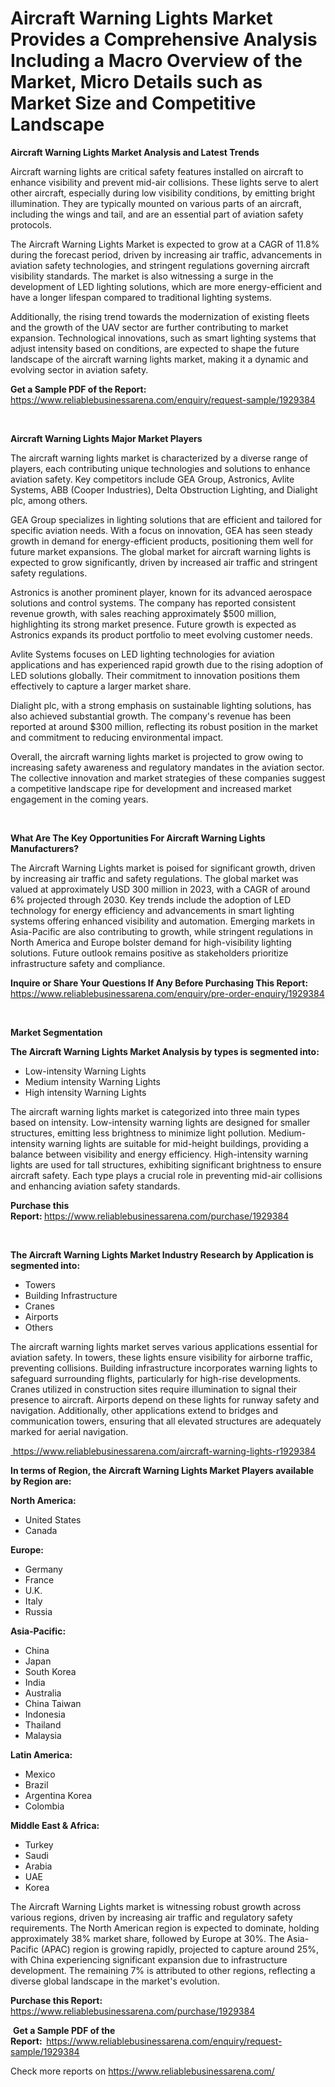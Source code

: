 <p><h1>Aircraft Warning Lights Market Provides a Comprehensive Analysis Including a Macro Overview of the Market, Micro Details such as Market Size and Competitive Landscape</h1></p><p><strong>Aircraft Warning Lights Market Analysis and Latest Trends</strong></p>
<p><p>Aircraft warning lights are critical safety features installed on aircraft to enhance visibility and prevent mid-air collisions. These lights serve to alert other aircraft, especially during low visibility conditions, by emitting bright illumination. They are typically mounted on various parts of an aircraft, including the wings and tail, and are an essential part of aviation safety protocols.</p><p>The Aircraft Warning Lights Market is expected to grow at a CAGR of 11.8% during the forecast period, driven by increasing air traffic, advancements in aviation safety technologies, and stringent regulations governing aircraft visibility standards. The market is also witnessing a surge in the development of LED lighting solutions, which are more energy-efficient and have a longer lifespan compared to traditional lighting systems. </p><p>Additionally, the rising trend towards the modernization of existing fleets and the growth of the UAV sector are further contributing to market expansion. Technological innovations, such as smart lighting systems that adjust intensity based on conditions, are expected to shape the future landscape of the aircraft warning lights market, making it a dynamic and evolving sector in aviation safety.</p></p>
<p><strong>Get a Sample PDF of the Report:&nbsp;</strong> <a href="https://www.reliablebusinessarena.com/enquiry/request-sample/1929384?utm_campaign=2959&utm_medium=2&utm_source=Github&utm_content=ia&utm_term=08042025&utm_id=aircraft-warning-lights">https://www.reliablebusinessarena.com/enquiry/request-sample/1929384</a></p>
<p>&nbsp;</p>
<p><strong>Aircraft Warning Lights Major Market Players</strong></p>
<p><p>The aircraft warning lights market is characterized by a diverse range of players, each contributing unique technologies and solutions to enhance aviation safety. Key competitors include GEA Group, Astronics, Avlite Systems, ABB (Cooper Industries), Delta Obstruction Lighting, and Dialight plc, among others.</p><p>GEA Group specializes in lighting solutions that are efficient and tailored for specific aviation needs. With a focus on innovation, GEA has seen steady growth in demand for energy-efficient products, positioning them well for future market expansions. The global market for aircraft warning lights is expected to grow significantly, driven by increased air traffic and stringent safety regulations.</p><p>Astronics is another prominent player, known for its advanced aerospace solutions and control systems. The company has reported consistent revenue growth, with sales reaching approximately $500 million, highlighting its strong market presence. Future growth is expected as Astronics expands its product portfolio to meet evolving customer needs.</p><p>Avlite Systems focuses on LED lighting technologies for aviation applications and has experienced rapid growth due to the rising adoption of LED solutions globally. Their commitment to innovation positions them effectively to capture a larger market share.</p><p>Dialight plc, with a strong emphasis on sustainable lighting solutions, has also achieved substantial growth. The company's revenue has been reported at around $300 million, reflecting its robust position in the market and commitment to reducing environmental impact.</p><p>Overall, the aircraft warning lights market is projected to grow owing to increasing safety awareness and regulatory mandates in the aviation sector. The collective innovation and market strategies of these companies suggest a competitive landscape ripe for development and increased market engagement in the coming years.</p></p>
<p>&nbsp;</p>
<p><strong>What Are The Key Opportunities For Aircraft Warning Lights Manufacturers?</strong></p>
<p><p>The Aircraft Warning Lights market is poised for significant growth, driven by increasing air traffic and safety regulations. The global market was valued at approximately USD 300 million in 2023, with a CAGR of around 6% projected through 2030. Key trends include the adoption of LED technology for energy efficiency and advancements in smart lighting systems offering enhanced visibility and automation. Emerging markets in Asia-Pacific are also contributing to growth, while stringent regulations in North America and Europe bolster demand for high-visibility lighting solutions. Future outlook remains positive as stakeholders prioritize infrastructure safety and compliance.</p></p>
<p><strong>Inquire or Share Your Questions If Any Before Purchasing This Report:</strong> <a href="https://www.reliablebusinessarena.com/enquiry/pre-order-enquiry/1929384?utm_campaign=2959&utm_medium=2&utm_source=Github&utm_content=ia&utm_term=08042025&utm_id=aircraft-warning-lights">https://www.reliablebusinessarena.com/enquiry/pre-order-enquiry/1929384</a></p>
<p>&nbsp;</p>
<p><strong>Market Segmentation</strong></p>
<p><strong>The Aircraft Warning Lights Market Analysis by types is segmented into:</strong></p>
<p><ul><li>Low-intensity Warning Lights</li><li>Medium intensity Warning Lights</li><li>High intensity Warning Lights</li></ul></p>
<p><p>The aircraft warning lights market is categorized into three main types based on intensity. Low-intensity warning lights are designed for smaller structures, emitting less brightness to minimize light pollution. Medium-intensity warning lights are suitable for mid-height buildings, providing a balance between visibility and energy efficiency. High-intensity warning lights are used for tall structures, exhibiting significant brightness to ensure aircraft safety. Each type plays a crucial role in preventing mid-air collisions and enhancing aviation safety standards.</p></p>
<p><strong>Purchase this Report:&nbsp;</strong><a href="https://www.reliablebusinessarena.com/purchase/1929384?utm_campaign=2959&utm_medium=2&utm_source=Github&utm_content=ia&utm_term=08042025&utm_id=aircraft-warning-lights">https://www.reliablebusinessarena.com/purchase/1929384</a></p>
<p>&nbsp;</p>
<p><strong>The Aircraft Warning Lights Market Industry Research by Application is segmented into:</strong></p>
<p><ul><li>Towers</li><li>Building Infrastructure</li><li>Cranes</li><li>Airports</li><li>Others</li></ul></p>
<p><p>The aircraft warning lights market serves various applications essential for aviation safety. In towers, these lights ensure visibility for airborne traffic, preventing collisions. Building infrastructure incorporates warning lights to safeguard surrounding flights, particularly for high-rise developments. Cranes utilized in construction sites require illumination to signal their presence to aircraft. Airports depend on these lights for runway safety and navigation. Additionally, other applications extend to bridges and communication towers, ensuring that all elevated structures are adequately marked for aerial navigation.</p></p>
<p><a href="https://www.reliablebusinessarena.com/aircraft-warning-lights-r1929384?utm_campaign=2959&utm_medium=2&utm_source=Github&utm_content=ia&utm_term=08042025&utm_id=aircraft-warning-lights">&nbsp;https://www.reliablebusinessarena.com/aircraft-warning-lights-r1929384</a></p>
<p><strong>In terms of Region, the Aircraft Warning Lights Market Players available by Region are:</strong></p>
<p>
    <p> <strong> North America: </strong>
        <ul>
            <li>United States</li>
            <li>Canada</li>
        </ul>
        </p> 
    <p> <strong> Europe: </strong>
        <ul>
            <li>Germany</li>
            <li>France</li>
            <li>U.K.</li>
            <li>Italy</li>
            <li>Russia</li>
        </ul>
        </p> 
    <p> <strong> Asia-Pacific: </strong>
        <ul>
            <li>China</li>
            <li>Japan</li>
            <li>South Korea</li>
            <li>India</li>
            <li>Australia</li>
            <li>China Taiwan</li>
            <li>Indonesia</li>
            <li>Thailand</li>
            <li>Malaysia</li>
        </ul>
        </p> 
    <p> <strong> Latin America: </strong>
        <ul>
            <li>Mexico</li>
            <li>Brazil</li>
            <li>Argentina Korea</li>
            <li>Colombia</li>
        </ul>
        </p> 
    <p> <strong> Middle East & Africa: </strong>
        <ul>
            <li>Turkey</li>
            <li>Saudi</li>
            <li>Arabia</li>
            <li>UAE</li>
            <li>Korea</li>
        </ul>
    </p>
    </p>
<p><p>The Aircraft Warning Lights market is witnessing robust growth across various regions, driven by increasing air traffic and regulatory safety requirements. The North American region is expected to dominate, holding approximately 38% market share, followed by Europe at 30%. The Asia-Pacific (APAC) region is growing rapidly, projected to capture around 25%, with China experiencing significant expansion due to infrastructure development. The remaining 7% is attributed to other regions, reflecting a diverse global landscape in the market's evolution.</p></p>
<p><strong>Purchase this Report: </strong><a href="https://www.reliablebusinessarena.com/purchase/1929384?utm_campaign=2959&utm_medium=2&utm_source=Github&utm_content=ia&utm_term=08042025&utm_id=aircraft-warning-lights">https://www.reliablebusinessarena.com/purchase/1929384</a></p>
<p>&nbsp;<strong>Get a Sample PDF of the Report:&nbsp;&nbsp;</strong><a href="https://www.reliablebusinessarena.com/enquiry/request-sample/1929384?utm_campaign=2959&utm_medium=2&utm_source=Github&utm_content=ia&utm_term=08042025&utm_id=aircraft-warning-lights">https://www.reliablebusinessarena.com/enquiry/request-sample/1929384</a></p>
<p><strong></strong></p>
<p>Check more reports on <a href="https://www.reliablebusinessarena.com/?utm_campaign=2959&utm_medium=2&utm_source=Github&utm_content=ia&utm_term=08042025&utm_id=aircraft-warning-lights">https://www.reliablebusinessarena.com/</a></p>